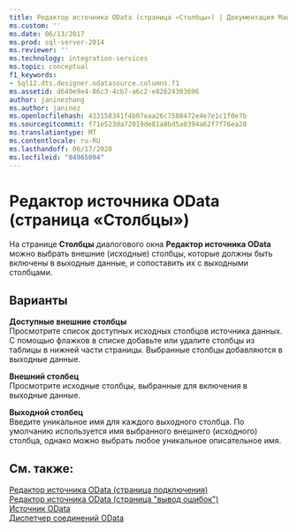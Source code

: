 ```yaml
---
title: Редактор источника OData (страница «Столбцы») | Документация Майкрософт
ms.custom: ''
ms.date: 06/13/2017
ms.prod: sql-server-2014
ms.reviewer: ''
ms.technology: integration-services
ms.topic: conceptual
f1_keywords:
- Sql12.dts.designer.odatasource.columns.f1
ms.assetid: d640e9e4-86c3-4cb7-a6c2-e82624303696
author: janinezhang
ms.author: janinez
ms.openlocfilehash: 433158341f4b07eaa26c7588472e4e7e1c1f0e7b
ms.sourcegitcommit: f71e523da72019de81a8bd5a0394a62f7f76ea20
ms.translationtype: MT
ms.contentlocale: ru-RU
ms.lasthandoff: 06/17/2020
ms.locfileid: "84965094"
---
```

# <a name="odata-source-editor-columns-page"></a>Редактор источника OData (страница «Столбцы»)
  На странице **Столбцы** диалогового окна **Редактор источника OData** можно выбрать внешние (исходные) столбцы, которые должны быть включены в выходные данные, и сопоставить их с выходными столбцами.  
  
## <a name="options"></a>Варианты  
 **Доступные внешние столбцы**  
 Просмотрите список доступных исходных столбцов источника данных. С помощью флажков в списке добавьте или удалите столбцы из таблицы в нижней части страницы. Выбранные столбцы добавляются в выходные данные.  
  
 **Внешний столбец**  
 Просмотрите исходные столбцы, выбранные для включения в выходные данные.  
  
 **Выходной столбец**  
 Введите уникальное имя для каждого выходного столбца. По умолчанию используется имя выбранного внешнего (исходного) столбца, однако можно выбрать любое уникальное описательное имя.  
  
## <a name="see-also"></a>См. также:  
 [Редактор источника OData &#40;страница подключения&#41;](../../2014/integration-services/odata-source-editor-connection-page.md)   
 [Редактор источника OData &#40;страница "вывод ошибок"&#41;](../../2014/integration-services/odata-source-editor-error-output-page.md)   
 [Источник OData](data-flow/odata-source.md)   
 [Диспетчер соединений OData](connection-manager/odata-connection-manager.md)  
  
  
